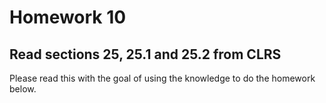 # Homework 10

## Read sections 25, 25.1 and 25.2 from CLRS
Please read this with the goal of using the knowledge to do the homework below.

<!---
## Watch lectures
1. [Optimal substructure of a shortest path](https://youtu.be/FsKnhJYVti4)

## Question 1
The time complexity of the Dijkstra's algorithm, when the priority queue is implemented using Fibonacci heap, is O(VlgV+E) and that of the Bellman-Ford algorithm is O(VE). These are both single-source shortest path algorithms. One straight-forward technique to obtain all-pair shortest paths is to run one of these two algorithms for every vertex in the graph. This makes the running times O(V<sup>2</sup>lgV+VE)) and O(V<sup>2</sup>E)) respectively. What will be the running times for (a) sparse graph, (b) dense graph, **in terms of E**?

## Question 2
If a dense graph does not have negative weights, is it theoritically equivalent (in terms of speed) to run Dijkstra's algorithm |V| times instead of the Floyd-Warshall algorithm? Why?

## Question 3
Mary wants to solve the single-source shortest path problem on a dense graph with negative weights but she has the Floyd-Warshall all-pair shortest path algorithm implemented already. It is ok (in terms of speed) to use the implementation that she already has?

## Question 4
ToDo: Define L<sup>(m)</sup>. ToDo: Explain the theory that we can calculate L1, L2, etc. one by one to obtain L(n) the solution.
Part I: For Figure 25.1 Calculate L<sup>(5)</sup> from L<sup>(4)</sup> and verify that they are equal.
Part II: Implement the FASTER-SHOW-ALL-...
ToDo: Implement the algorithm:

## Question 5 (programming)
Find shortest paths between all 'named' places in the map of Silicon Valley below. As your answer, provide a table of all-pair shortest paths. You are welcome to use any 'libraries' or 'publicly available code'.   

<img src="silocon-valley.png" height=800>

-->
